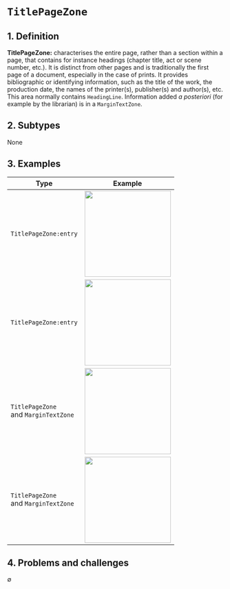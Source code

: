 # `TitlePageZone`

## 1. Definition

**TitlePageZone:** characterises the entire page, rather than a section within a page, that contains for instance headings (chapter title, act or scene number, etc.). It is distinct from other pages and is traditionally the first page of a document, especially in the case of prints. It provides bibliographic or identifying information, such as the title of the work, the production date, the names of the printer(s), publisher(s) and author(s), etc. This area normally contains `HeadingLine`. Information added _a posteriori_ (for example by the librarian) is in a `MarginTextZone`.

## 2. Subtypes

None

## 3. Examples

| Type | Example |
|------|---------|
| `TitlePageZone:entry` | <img src="bpt6k111470b_f1.jpg" width="200px">  |
| `TitlePageZone:entry` | <img src="bpt6k1520316t_f7.jpg" width="200px">  |
| `TitlePageZone` <br/> and `MarginTextZone` | <img src="bpt6k1520316t_f7_line.jpg" width="200px">  |
| `TitlePageZone` <br/> and `MarginTextZone` | <img src="bpt6k111470b_f1_line.jpg" width="200px">  |

## 4. Problems and challenges

∅